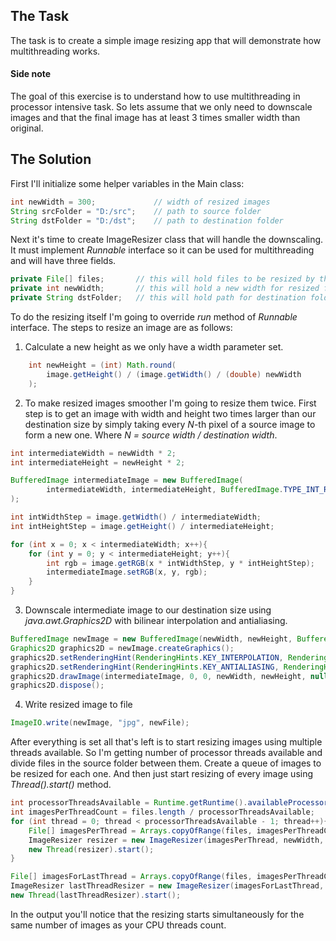 ## The Task
The task is to create a simple image resizing app that will demonstrate how multithreading works.

#### Side note
The goal of this exercise is to understand how to use multithreading in processor intensive task. So lets assume that we only need to downscale images and that the final image has at least 3 times smaller width than original.

## The Solution
First I'll initialize some helper variables in the Main class:

```java
int newWidth = 300;             // width of resized images
String srcFolder = "D:/src";    // path to source folder
String dstFolder = "D:/dst";    // path to destination folder
```

Next it's time to create ImageResizer class that will handle the downscaling. It must implement *Runnable* interface so it can be used for multithreading and will have three fields.

```java
private File[] files;       // this will hold files to be resized by the thread
private int newWidth;       // this will hold a new width for resized files
private String dstFolder;   // this will hold path for destination folder
```

To do the resizing itself I'm going to override *run* method of *Runnable* interface. The steps to resize an image are as follows:
1. Calculate a new height as we only have a width parameter set.

```java
    int newHeight = (int) Math.round(
        image.getHeight() / (image.getWidth() / (double) newWidth
    );
```

2. To make resized images smoother I'm going to resize them twice. First step is to get an image with width and height two times larger than our destination size by simply taking every *N*-th pixel of a source image to form a new one. Where *N = source width / destination width*.

```java
int intermediateWidth = newWidth * 2;
int intermediateHeight = newHeight * 2;

BufferedImage intermediateImage = new BufferedImage(
        intermediateWidth, intermediateHeight, BufferedImage.TYPE_INT_RGB
);

int intWidthStep = image.getWidth() / intermediateWidth;
int intHeightStep = image.getHeight() / intermediateHeight;

for (int x = 0; x < intermediateWidth; x++){
    for (int y = 0; y < intermediateHeight; y++){
        int rgb = image.getRGB(x * intWidthStep, y * intHeightStep);
        intermediateImage.setRGB(x, y, rgb);
    }
}
```

3. Downscale intermediate image to our destination size using *java.awt.Graphics2D* with bilinear interpolation and antialiasing.

```java
BufferedImage newImage = new BufferedImage(newWidth, newHeight, BufferedImage.TYPE_INT_RGB);
Graphics2D graphics2D = newImage.createGraphics();
graphics2D.setRenderingHint(RenderingHints.KEY_INTERPOLATION, RenderingHints.VALUE_INTERPOLATION_BILINEAR);
graphics2D.setRenderingHint(RenderingHints.KEY_ANTIALIASING, RenderingHints.VALUE_ANTIALIAS_ON);
graphics2D.drawImage(intermediateImage, 0, 0, newWidth, newHeight, null);
graphics2D.dispose();
```

4. Write resized image to file
```java
ImageIO.write(newImage, "jpg", newFile);
```


After everything is set all that's left is to start resizing images using multiple threads available. So I'm getting number of processor threads available and divide files in the source folder between them. Create a queue of images to be resized for each one. And then just start resizing of every image using *Thread().start()* method.
```java
int processorThreadsAvailable = Runtime.getRuntime().availableProcessors();
int imagesPerThreadCount = files.length / processorThreadsAvailable;
for (int thread = 0; thread < processorThreadsAvailable - 1; thread++){
    File[] imagesPerThread = Arrays.copyOfRange(files, imagesPerThreadCount * thread, imagesPerThreadCount * (thread + 1));
    ImageResizer resizer = new ImageResizer(imagesPerThread, newWidth, dstFolder);
    new Thread(resizer).start();
}

File[] imagesForLastThread = Arrays.copyOfRange(files, imagesPerThreadCount * (processorThreadsAvailable - 1), files.length);
ImageResizer lastThreadResizer = new ImageResizer(imagesForLastThread, newWidth, dstFolder);
new Thread(lastThreadResizer).start();
```

In the output you'll notice that the resizing starts simultaneously for the same number of images as your CPU threads count.
